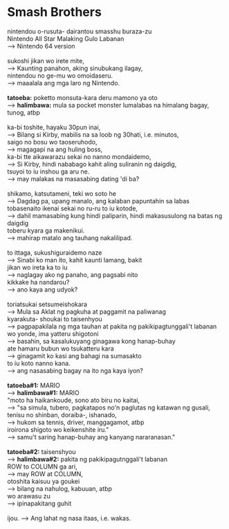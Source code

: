 # Smash Brothers
nintendou o-rusuta- dairantou smasshu buraza-zu<br/>
Nintendo All Star Malaking Gulo Labanan<br/>
--> Nintendo 64 version<br/>
<br/>
sukoshi jikan wo irete mite,<br/>
--> Kaunting panahon, aking sinubukang ilagay,<br/>
nintendou no ge-mu wo omoidaseru.<br/>
--> maaalala ang mga laro ng Nintendo.<br/>
<br/>
<b>tatoeba:</b> poketto monsuta-kara deru mamono ya oto<br/>
--> <b>halimbawa:</b> mula sa pocket monster lumalabas na himalang bagay, tunog, atbp<br/>
<br/>
ka-bi toshite, hayaku 30pun inai,<br/>
--> Bilang si Kirby, mabilis na sa loob ng 30hati, i.e. minutos,<br/>
saigo no bosu wo taoseruhodo,<br/>
--> magagapi na ang huling boss,<br/>
ka-bi tte aikawarazu sekai no nanno mondaidemo,<br/>
--> Si Kirby, hindi nababago kahit aling suliranin ng daigdig,<br/>
tsuyoi to iu inshou ga aru ne.<br/>
--> may malakas na masasabing dating 'di ba?<br/> 
<br/>
shikamo, katsutameni, teki wo soto he<br/>
--> Dagdag pa, upang manalo, ang kalaban papuntahin sa labas<br/>
tobasenaito ikenai sekai no ru-ru to iu kotode,<br/>
--> dahil mamasabing kung hindi paliparin, hindi makasusulong na batas ng daigdig<br/>
toberu kyara ga makenikui.<br/>
--> mahirap matalo ang tauhang nakalilipad.<br/>
<br/>
to ittaga, sukushiguraidemo naze<br/>
--> Sinabi ko man ito, kahit kaunti lamang, bakit<br/>
jikan wo ireta ka to iu<br/>
--> naglagay ako ng panaho, ang pagsabi nito<br/>
kikkake ha nandarou?<br/>
--> ano kaya ang udyok?<br/>
<br/>
toriatsukai setsumeishokara<br/>
--> Mula sa Aklat ng pagkuha at paggamit na paliwanag<br/>
kyarakuta- shoukai to taisenhyou<br/>
--> pagpapakilala ng mga tauhan at pakita ng pakikipagtunggali't labanan<br/>
wo yonde, ima yatteru shigotoni<br/>
--> basahin, sa kasalukuyang ginagawa kong hanap-buhay<br/>
ate hamaru bubun wo tsukatteru kara<br/>
--> ginagamit ko kasi ang bahagi na sumasakto<br/> 
to iu koto nanno kana.<br/>
--> ang nasasabing bagay na ito nga kaya iyon?<br/>
<br/>
<b>tatoeba#1:</b> MARIO<br/>
--> <b>halimbawa#1:</b> MARIO<br/>
"moto ha haikankoude, sono ato biru no kaitai,<br/>
--> "sa simula, tubero, pagkatapos no'n paglutas ng katawan ng gusali,<br/>
tenisu no shinban, doraiba-, ishanado,<br/>
--> hukom sa tennis, driver, manggagamot, atbp<br/>
iroirona shigoto wo keikenshite iru."<br/>
--> samu't saring hanap-buhay ang kanyang nararanasan."<br/>
<br/>
<b>tatoeba#2:</b> taisenshyou<br/>
--> <b>halimbawa#2:</b> pakita ng pakikipagutnggali't labanan<br/> 
ROW to COLUMN ga ari,<br/>
--> may ROW at COLUMN,<br/>
otoshita kaisuu ya goukei<br/>
--> bilang na nahulog, kabuuan, atbp<br/> 
wo arawasu zu<br/>
--> ipinapakitang guhit<br/>
<br/>
ijou.
--> Ang lahat ng nasa itaas, i.e. wakas.<br/>
